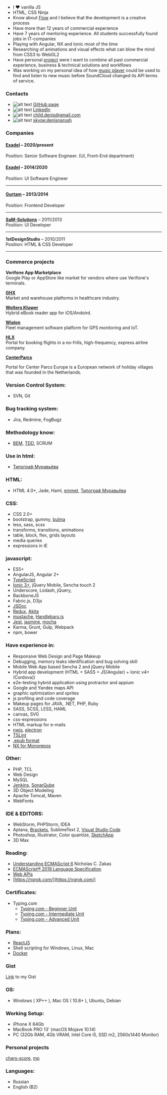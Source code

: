 - I ❤ vanilla JS
- HTML, CSS Ninja
- Know about [Flow](https://en.wikipedia.org/wiki/Flow_(psychology)) and I believe that the development is a creative process
- Have more than 12 years of commercial experience
- Have 7 years of mentoring experience. All students successfully found jobs in IT-companies
- Playing with Angular, NX and Ionic most of the time
- Researching of animations and visual effects what can blow the mind from CSS3 to WebGL2
- Have personal [project](https://github.com/users/denisnarush/projects/6) were I want to combine all past commercial experience, business & technical solutions and workflows
- Was working on my personal idea of how [music player](https://github.com/denisnarush/mp) could be used to find and listen to new music before SoundCloud changed its API terms of service.

### Contacts
- ![alt text][github-icon] [GitHub page](https://github.com/denisnarush)
- ![alt text][linkedin-icon] [LinkedIn](https://www.linkedin.com/in/denisnarush/)
- ![alt text][email-icon] [child.denis@gmail.com](mailto:child.denis@gmail.com)
- ![alt text][skype-icon] [skype:denisnarush](skype:denisnarush?chat)


### Companies
#### [Exadel](https://exadel.com) – 2020/present
Position: Senior Software Engineer. (UI, Front-End department) <br>
#### [Exadel](https://exadel.com) – 2014/2020
Position: UI Software Engineer <br>
___
#### [Gurtam](https://gurtam.com) – 2013/2014
Position: Frontend Developer <br>
___
[**SaM-Solutions**](https://www.sam-solutions.com) – 2011/2013 <br>
Position: UI Developer <br>
___
**1stDesignStudio** – 2010/2011 <br>
Position: HTML & CSS Developer <br>
___

### Commerce projects
**Verifone App Marketplace** <br>
Google Play or AppStore like market for vendors where use Verifone's terminals.


[**GHX**](https://ghx.com) <br>
Market and warehouse platforms in healthcare industry.


[**Wolters Kluwer**](https://wolterskluwer.com) <br>
Hybrid eBook reader app for iOS/Andoird.


[**Wialon**](https://gurtam.com/en/wialon) <br>
Fleet management software platform for GPS monitoring and IoT.


[**HLX**](https://www.hlx.com) <br>
Portal for booking flights in a no-frills, high-frequency, express airline company.

[**CenterParcs**](https://www.centerparcs.com)

Portal for Center Parcs Europe is a European network of holiday villages that was founded in the Netherlands.


### Version Control System:
- SVN, Git

### Bug tracking system:
- Jira, Redmine, FogBugz

### Methodology know:
- [BEM](https://en.bem.info/), [TDD](https://en.wikipedia.org/wiki/Test-driven_development), SCRUM

### Use in html:
- [Типограф Муравьёва](http://mdash.ru)

### HTML:
- HTML 4.0+, Jade, Haml, [emmet](https://emmet.io), [Типограф Муравьёва](http://mdash.ru)

### CSS:
- CSS 2.0+
- bootstrap, gummy, [bulma](https://bulma.io/)
- less, sass, scss
- transforms, transitions, animations
- table, block, flex, grids layouts
- media queries
- expressions in IE

### javascript:
- ES5+
- AngularJS, Angular 2+
- [TypeScript](https://www.typescriptlang.org)
- [Ionic 3+](https://ionicframework.com/), jQuery Mobile, Sencha touch 2
- Underscore, Lodash, jQuery,
- BackboneJS
- Fabric.js, D3js
- [JSDoc](https://jsdoc.app)
- [Redux](https://redux.js.org/), [Akita](https://netbasal.gitbook.io/akita/)
- [mustache](https://mustache.github.io), [Handlebars.js](http://handlebarsjs.com)
- [Jest](https://jestjs.io/), [jasmine](https://jasmine.github.io), [mocha](https://mochajs.org)
- Karma, Grunt, Gulp, Webpack
- npm, bower

### Have experience in:
- Responsive Web Design and Page Makeup
- Debugging, memory leaks identification and bug solving skill
- Mobile Web App based Sencha 2 and jQuery Mobile
- Hybrid app development (HTML + SASS + JS(Angular) + Ionic v4+(Cordova))
- e2e-testing hybrid application using protractor and appium
- Google and Yandex maps API
- graphic optimization and sprites
- js profiling and code coverage
- Makeup pages for JAVA, .NET, PHP, Ruby
- SASS, SCSS, LESS, HAML
- canvas, SVG
- css-expressions
- HTML markup for e-mails
- [nwjs](https://nwjs.io), [electron](https://electronjs.org)
- [TSLint](https://palantir.github.io/tslint/)
- [.epub format](https://en.wikipedia.org/wiki/EPUB)
- [NX for Monorepos](https://nx.dev/)

### Other:
- PHP, TCL
- Web Design
- MySQL
- [Jenkins](https://jenkins.io), [SonarQube](https://www.sonarqube.org)
- 3D Object Modeling
- Apache Tomcat, Maven
- WebFonts

### IDE & EDITORS:
- WebStorm, PHPStorm, IDEA
- Aptana, [Brackets](http://brackets.io/), SublimeText 2, [Visual Studio Code](https://code.visualstudio.com/)
- Photoshop, Illustrator, Color quantize, [SketchApp](https://www.sketchapp.com)
- 3D Max

### Reading:
- [Understanding ECMAScript 6](https://github.com/nzakas/understandinges6) Nicholas C. Zakas
- [ECMAScript® 2019 Language Specification](https://tc39.github.io/ecma262/)
- [Web APIs](https://developer.mozilla.org/en-US/docs/Web/API)
- [https://ngrok.com/](https://ngrok.com/)

### Certificates:
- Typing.com
  - [Typing.com - Beginner Unit](https://www.typing.com/apiv1/student/units/1/108551407/certificate)
  - [Typing.com - Intermediate Unit](https://www.typing.com/apiv1/student/units/2/108551407/certificate)
  - [Typing.com - Advanced Unit](https://www.typing.com/apiv1/student/units/3/108551407/certificate)

### Plans:
- [ReactJS](https://reactjs.org/)
- Shell scripting for Windows, Linux, Mac
- [Docker](https://www.docker.com/)

### Gist
[Link](https://gist.github.com/denisnarush) to my Gist

### OS:
- Windows ( XP++ ), Mac OS ( 10.8+ ), Ubuntu, Debian

### Working Setup:
- iPhone X 64Gb
- MacBook PRO 13' (macOS Mojave 10.14)
- PC (32Gb RAM, 4Gb VRAM, Intel Core i5, SSD m2, 2560x1440 Monitor)

### Personal projects
[chars-score](https://github.com/denisnarush/chars-score), [mp](https://github.com/denisnarush/mp)

### Languages:
- Russian
- English (B2)

[skype-icon]: https://img.icons8.com/windows/20/000000/skype.png "Skype Icon"
[email-icon]: https://img.icons8.com/windows/20/000000/email.png "Email Icon"
[github-icon]: https://img.icons8.com/windows/20/000000/github.png "GitHub Icon"
[linkedin-icon]: https://img.icons8.com/windows/20/000000/linkedin.png "LinkedIn Icon"
